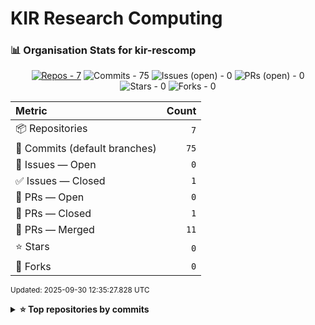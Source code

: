 # KIR Research Computing

<!-- ORG-STATS:START -->
### 📊 Organisation Stats for **kir-rescomp**

<p align="center"><a href="https://github.com/kir-rescomp?tab=repositories"><img alt="Repos - 7" src="https://img.shields.io/badge/Repos-7-0a84ff?style=for-the-badge&logo=github" /></a> <img alt="Commits - 75" src="https://img.shields.io/badge/Commits-75-10b981?style=for-the-badge" /> <img alt="Issues (open) - 0" src="https://img.shields.io/badge/Issues%20(open)-0-f59e0b?style=for-the-badge" /> <img alt="PRs (open) - 0" src="https://img.shields.io/badge/PRs%20(open)-0-8b5cf6?style=for-the-badge" /> <img alt="Stars - 0" src="https://img.shields.io/badge/Stars-0-14b8a6?style=for-the-badge&logo=github" /> <img alt="Forks - 0" src="https://img.shields.io/badge/Forks-0-06b6d4?style=for-the-badge&logo=github" /></p>

<table>
<thead>
<tr>
<th align="left">Metric</th><th align="right">Count</th>
</tr>
</thead>
<tbody>
<tr><td>📦 Repositories</td><td align="right"><code>7</code></td></tr>
<tr><td>🧭 Commits (default branches)</td><td align="right"><code>75</code></td></tr>
<tr><td>🐞 Issues — Open</td><td align="right"><code>0</code></td></tr>
<tr><td>✅ Issues — Closed</td><td align="right"><code>1</code></td></tr>
<tr><td>🔁 PRs — Open</td><td align="right"><code>0</code></td></tr>
<tr><td>🧹 PRs — Closed</td><td align="right"><code>1</code></td></tr>
<tr><td>🎉 PRs — Merged</td><td align="right"><code>11</code></td></tr>
<tr><td>⭐ Stars</td><td align="right"><code>0</code></td></tr>
<tr><td>🍴 Forks</td><td align="right"><code>0</code></td></tr>
</tbody>
</table>
</p>

<sub>Updated: 2025-09-30 12:35:27.828 UTC</sub>

<details>
<summary><b>⭐ Top repositories by commits</b></summary>

| Repository | Commits | Open Issues | Open PRs | Stars | Forks |
|---|---:|---:|---:|---:|---:|
| [kir-easybuild](https://github.com/kir-rescomp/kir-easybuild) | 37 | 0 | 0 | 0 | 0 |
| [.github](https://github.com/kir-rescomp/.github) | 21 | 0 | 0 | 0 | 0 |
| [slurm_tools](https://github.com/kir-rescomp/slurm_tools) | 7 | 0 | 0 | 0 | 0 |
| [ipa-profiles](https://github.com/kir-rescomp/ipa-profiles) | 4 | 0 | 0 | 0 | 0 |
| [user-registration](https://github.com/kir-rescomp/user-registration) | 3 | 0 | 0 | 0 | 0 |
| [user-induction](https://github.com/kir-rescomp/user-induction) | 2 | 0 | 0 | 0 | 0 |
| [kir-datamgmt](https://github.com/kir-rescomp/kir-datamgmt) | 1 | 0 | 0 | 0 | 0 |
</details>

<!-- ORG-STATS:END -->
